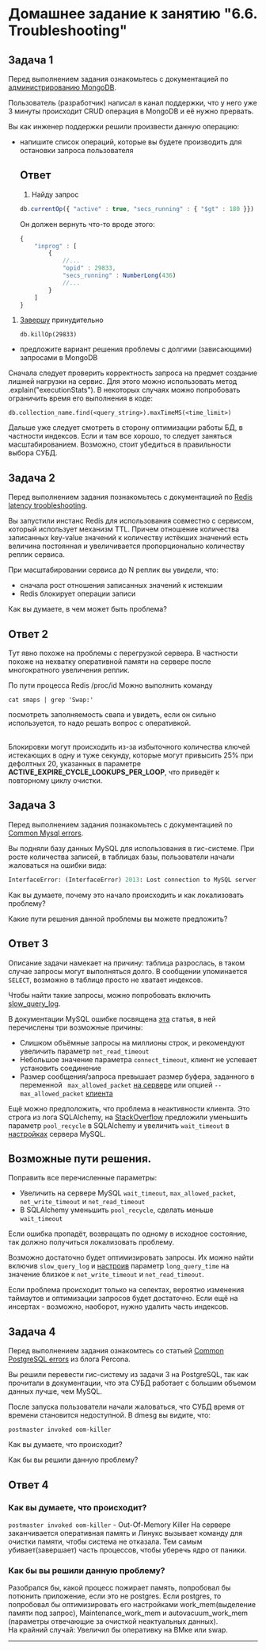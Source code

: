 # Домашнее задание к занятию "6.6. Troubleshooting"

## Задача 1

Перед выполнением задания ознакомьтесь с документацией по [администрированию MongoDB](https://docs.mongodb.com/manual/administration/).

Пользователь (разработчик) написал в канал поддержки, что у него уже 3 минуты происходит CRUD операция в MongoDB и её 
нужно прервать. 

Вы как инженер поддержки решили произвести данную операцию:
- напишите список операций, которые вы будете производить для остановки запроса пользователя
  
  ## Ответ <br>

  1. Найду запрос
   ```js
   db.currentOp({ "active" : true, "secs_running" : { "$gt" : 180 }})
   ```
   Он должен вернуть что-то вроде этого:
   ```js
   {
       "inprog" : [
           {
               //...
               "opid" : 29833,
               "secs_running" : NumberLong(436)
               //...
           }
       ]
   }
   ```
1. [Завершу](https://docs.mongodb.com/manual/tutorial/terminate-running-operations/#killop) принудительно
   ```
   db.killOp(29833)
   ```
   
- предложите вариант решения проблемы с долгими (зависающими) запросами в MongoDB

Сначала следует проверить корректность запроса на предмет создание лишней нагрузки на сервис. Для этого можно использовать метод .explain("executionStats").
В некоторых случаях можно попробовать ограничить время его выполнения в коде:
~~~
db.collection_name.find(<query_string>).maxTimeMS(<time_limit>)
~~~
Дальше уже следует смотреть в сторону оптимизации работы БД, в частности индексов.
Если и там все хорошо, то следует заняться масштабированием.
Возможно, стоит убедиться в правильности выбора СУБД.



## Задача 2

Перед выполнением задания познакомьтесь с документацией по [Redis latency troobleshooting](https://redis.io/topics/latency).

Вы запустили инстанс Redis для использования совместно с сервисом, который использует механизм TTL. 
Причем отношение количества записанных key-value значений к количеству истёкших значений есть величина постоянная и
увеличивается пропорционально количеству реплик сервиса. 

При масштабировании сервиса до N реплик вы увидели, что:
- сначала рост отношения записанных значений к истекшим
- Redis блокирует операции записи

Как вы думаете, в чем может быть проблема?

 ## Ответ 2 <br>

 Тут явно похоже на проблемы с перегрузкой сервера. В частности похоже на нехватку оперативной памяти на сервере после многократного увеличения реплик.

 По пути процесса Redis /proc/id
 Можно выполнить команду
 ~~~
 сat smaps | grep 'Swap:'
 ~~~
 посмотреть заполняемость свапа и увидеть, если он сильно используется, то надо решать вопрос с оперативкой.

<br>
Блокировки могут происходить из-за избыточного количества ключей истекающих в одну и туже секунду, которые могут привысить 25% при дефолтных 20, указанных в параметре <b>ACTIVE_EXPIRE_CYCLE_LOOKUPS_PER_LOOP</b>, что приведёт к повторному циклу очистки.





 
## Задача 3

Перед выполнением задания познакомьтесь с документацией по [Common Mysql errors](https://dev.mysql.com/doc/refman/8.0/en/common-errors.html).

Вы подняли базу данных MySQL для использования в гис-системе. При росте количества записей, в таблицах базы,
пользователи начали жаловаться на ошибки вида:
```python
InterfaceError: (InterfaceError) 2013: Lost connection to MySQL server during query u'SELECT..... '
```

Как вы думаете, почему это начало происходить и как локализовать проблему?

Какие пути решения данной проблемы вы можете предложить?

 ## Ответ 3 <br>
 
Описание задачи намекает на причину: таблица разрослась, в таком случае запросы могут выполняться долго. В сообщении упоминается `SELECT`, возможно в таблице просто не хватает индексов. 

Чтобы найти такие запросы, можно попробовать включить [slow_query_log](https://dev.mysql.com/_doc_/refman/8.0/en/server-system-variables.html#sysvar_slow_query_log).

В документации MySQL ошибке посвящена [эта](https://dev.mysql.com/doc/refman/8.0/en/error-lost-connection.html) статья, в ней перечислены три возможные причины:
* Слишком объёмные запросы на миллионы строк, и рекомендуют увеличить параметр `net_read_timeout`
* Небольшое значение параметра `connect_timeout`, клиент не успевает установить соединение
* Размер сообщения/запроса превышает размер буфера, заданного в переменной ` max_allowed_packet` [на сервере](https://dev.mysql.com/doc/refman/8.0/en/server-system-variables.html#sysvar_max_allowed_packet) или опцией `--max_allowed_packet` [клиента](https://dev.mysql.com/doc/refman/8.0/en/packet-too-large.html) 

Ещё можно предположить, что проблема в неактивности клиента. Это строга из лога SQLAlchemy, на [StackOverflow](https://stackoverflow.com/questions/29755228/sqlalchemy-mysql-lost-connection-to-mysql-server-during-query) предложили уменьшить параметр `pool_recycle` в SQLAlchemy и увеличить `wait_timeout` в [настройках](https://dev.mysql.com/doc/refman/5.6/en/server-system-variables.html#sysvar_wait_timeout) сервера MySQL.

## Возможные пути решения. 
Поправить все перечисленные параметры:
* Увеличить на сервере MySQL `wait_timeout`, `max_allowed_packet`, `net_write_timeout` и `net_read_timeout`
* В SQLAlchemy уменьшить `pool_recycle`, сделать меньше `wait_timeout`

Если ошибка пропадёт, возвращать по одному в исходное состояние, так должно получиться локализовать проблему.

Возможно достаточно будет оптимизировать запросы. Их можно найти включив `slow_query_log` и [настроив](https://dev.mysql.com/doc/refman/8.0/en/server-system-variables.html#sysvar_long_query_time) параметр `long_query_time` на значение близкое к `net_write_timeout` и `net_read_timeout`. 

Если проблема происходит только на селектах, вероятно изменения таймаутов и оптимизации запросов будет достаточно. Если ещё на инсертах - возможно, наоборот, нужно удалить часть индексов. 

## Задача 4

Перед выполнением задания ознакомтесь со статьей [Common PostgreSQL errors](https://www.percona.com/blog/2020/06/05/10-common-postgresql-errors/) из блога Percona.

Вы решили перевести гис-систему из задачи 3 на PostgreSQL, так как прочитали в документации, что эта СУБД работает с 
большим объемом данных лучше, чем MySQL.

После запуска пользователи начали жаловаться, что СУБД время от времени становится недоступной. В dmesg вы видите, что:

`postmaster invoked oom-killer`

Как вы думаете, что происходит?

Как бы вы решили данную проблему?

 ## Ответ 4<br>

 ### Как вы думаете, что происходит?

`postmaster invoked oom-killer` - Out-Of-Memory Killer
На сервере заканчивается оперативная память и Линукс вызывает команду для очистки памяти, чтобы система не отказала.
Тем самым убивает(завершает) часть процессов, чтобы уберечь ядро от паники. 


### Как бы вы решили данную проблему?

Разобрался бы, какой процесс пожирает память, попробовал бы потюнить приложение, если это не postgres. 
Если postgres, то попробовал бы оптимизировать его настройками work_mem(выделение памяти под запрос), Maintenance_work_mem и autovacuum_work_mem (параметры отвечающие за очисткой неактуальных данных).
<br>
На крайний случай:
Увеличил бы оперативку на ВМке или swap. 


---
